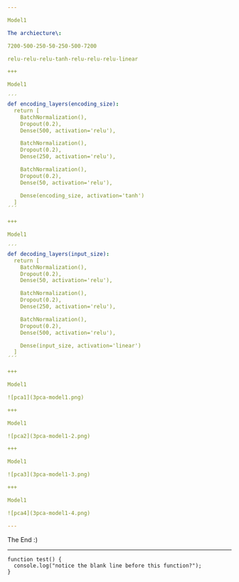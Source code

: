 ```yaml
---

Model1

The archiecture\:

7200-500-250-50-250-500-7200

relu-relu-relu-tanh-relu-relu-relu-linear

+++

Model1

´´´
def encoding_layers(encoding_size):
  return [
    BatchNormalization(),
    Dropout(0.2),
    Dense(500, activation='relu'),

    BatchNormalization(),
    Dropout(0.2),
    Dense(250, activation='relu'),

    BatchNormalization(),
    Dropout(0.2),
    Dense(50, activation='relu'),

    Dense(encoding_size, activation='tanh')
  ]
´´´

+++

Model1

´´´
def decoding_layers(input_size):
  return [
    BatchNormalization(),
    Dropout(0.2),
    Dense(50, activation='relu'),

    BatchNormalization(),
    Dropout(0.2),
    Dense(250, activation='relu'),

    BatchNormalization(),
    Dropout(0.2),
    Dense(500, activation='relu'),

    Dense(input_size, activation='linear')
  ]
´´´

+++

Model1

![pca1](3pca-model1.png)

+++

Model1

![pca2](3pca-model1-2.png)

+++

Model1

![pca3](3pca-model1-3.png)

+++

Model1

![pca4](3pca-model1-4.png)

---
```


The End :)

---


```
function test() {
  console.log("notice the blank line before this function?");
}
```
